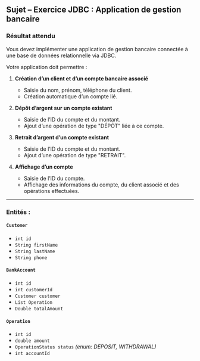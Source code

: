 ## Sujet – Exercice JDBC : Application de gestion bancaire

### Résultat attendu

Vous devez implémenter une application de gestion bancaire connectée à une base de données relationnelle via JDBC. 

Votre application doit permettre :

1. **Création d’un client et d’un compte bancaire associé**
   - Saisie du nom, prénom, téléphone du client.
   - Création automatique d’un compte lié.

2. **Dépôt d’argent sur un compte existant**
   - Saisie de l’ID du compte et du montant.
   - Ajout d’une opération de type "DÉPÔT" liée à ce compte.

3. **Retrait d’argent d’un compte existant**
   - Saisie de l’ID du compte et du montant.
   - Ajout d’une opération de type "RETRAIT".

4. **Affichage d’un compte**
   - Saisie de l’ID du compte.
   - Affichage des informations du compte, du client associé et des opérations effectuées.

---

### Entités :

#### `Customer`

* `int id`
* `String firstName`
* `String lastName`
* `String phone`

#### `BankAccount`

* `int id`
* `int customerId`
* `Customer customer`
* `List Operation`
* `Double totalAmount`

#### `Operation`

* `int id`
* `double amount`
* `OperationStatus status` *(enum: DEPOSIT, WITHDRAWAL)*
* `int accountId`